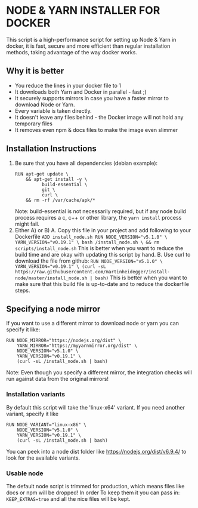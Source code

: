 # NODE & YARN INSTALLER FOR DOCKER

This script is a high-performance script for setting up Node & Yarn in docker,
it is fast, secure and more efficient than regular installation methods, taking
advantage of the way docker works.

## Why it is better

- You reduce the lines in your docker file to 1
- It downloads both Yarn and Docker in parallel - fast ;) 
- It securely supports mirrors in case you have a faster mirror to download Node or Yarn.
- Every variable is taken directly. 
- It doesn't leave any files behind - the Docker image will not hold any temporary files
- It removes even npm & docs files to make the image even slimmer

## Installation Instructions

1. Be sure that you have all dependencies (debian example): 
    ```
    RUN apt-get update \
        && apt-get install -y \
              build-essential \
              git \
              curl \
        && rm -rf /var/cache/apk/*
    ```
    Note: build-essential is not necessarily required, but if any node build process requires a c, c++ or
          other library, the `yarn install` process might fail. 
2. Either A) or B)
   A. Copy this file in your project and add following to your Dockerfile 
       ```
       ADD install_node.sh
       RUN NODE_VERSION="v5.1.0" \
           YARN_VERSION="v0.19.1" \
           bash /install_node.sh \
           && rm scripts/install_node.sh
       ```
       This is better when you want to reduce the build time and
       are okay with updating this script by hand.
   B. Use curl to download the file from github:
       ```
       RUN NODE_VERSION="v5.1.0" \
           YARN_VERSION="v0.19.1" \
           (curl -sL https://raw.githubusercontent.com/martinheidegger/install-node/master/install_node.sh | bash)
       ``` 
       This is better when you want to make sure that this build file is up-to-date and to reduce the
       dockerfile steps.

## Specifying a node mirror

If you want to use a different mirror to download node or yarn you can specify it like:

```
RUN NODE_MIRROR="https://nodejs.org/dist" \
    YARN_MIRROR="https://myyarnmirror.org/dist" \
    NODE_VERSION="v5.1.0" \
    YARN_VERSION="v0.19.1" \
    (curl -sL /install_node.sh | bash)
```

Note: Even though you specify a different mirror, the integration checks will run against data from the
      original mirrors!

### Installation variants

By default this script will take the 'linux-x64' variant. If you need another variant, specify it like

```
RUN NODE_VARIANT="linux-x86" \
    NODE_VERSION="v5.1.0" \
    YARN_VERSION="v0.19.1" \
    (curl -sL /install_node.sh | bash)
```
 
You can peek into a node dist folder like https://nodejs.org/dist/v6.9.4/ to look for the available variants.

### Usable node

The default node script is trimmed for production, which means files like docs or npm will be dropped! In order
To keep them it you can pass in: `KEEP_EXTRAS=true` and all the nice files will be kept.

